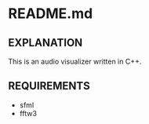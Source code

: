 # README.md

EXPLANATION
-----------
This is an audio visualizer written in C++.

REQUIREMENTS
------------
- sfml
- fftw3
